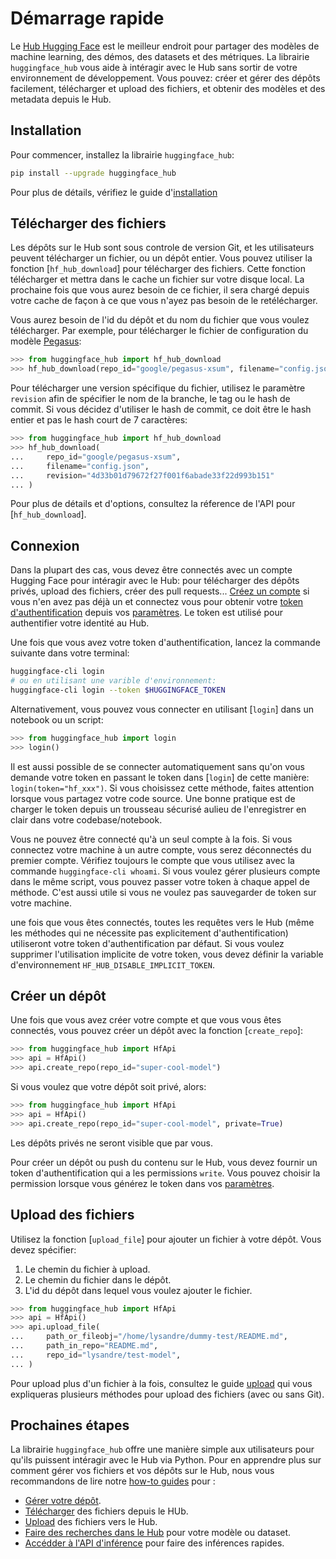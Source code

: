 <!--⚠️ Note that this file is in Markdown but contain specific syntax for our doc-builder (similar to MDX) that may not be
rendered properly in your Markdown viewer.
-->

# Démarrage rapide

Le [Hub Hugging Face](https://huggingface.co/) est le meilleur endroit pour partager des
modèles de machine learning, des démos, des datasets et des métriques. La librairie
`huggingface_hub` vous aide à intéragir avec le Hub sans sortir de votre environnement de
développement. Vous pouvez: créer et gérer des dépôts facilement, télécharger et upload des
fichiers, et obtenir des modèles et des metadata depuis le Hub.

## Installation

Pour commencer, installez la librairie `huggingface_hub`:

```bash
pip install --upgrade huggingface_hub
```

Pour plus de détails, vérifiez le guide d'[installation](installation)

## Télécharger des fichiers

Les dépôts sur le Hub sont sous controle de version Git, et les utilisateurs peuvent
télécharger un fichier, ou un dépôt entier. Vous pouvez utiliser la fonction [`hf_hub_download`]
pour télécharger des fichiers. Cette fonction télécharger et mettra dans le cache un fichier
sur votre disque local. La prochaine fois que vous aurez besoin de ce fichier, il sera chargé
depuis votre cache de façon à ce que vous n'ayez pas besoin de le retélécharger.

Vous aurez besoin de l'id du dépôt et du nom du fichier que vous voulez télécharger.
Par exemple, pour télécharger le fichier de configuration du
modèle [Pegasus](https://huggingface.co/google/pegasus-xsum):

```py
>>> from huggingface_hub import hf_hub_download
>>> hf_hub_download(repo_id="google/pegasus-xsum", filename="config.json")
```

Pour télécharger une version spécifique du fichier, utilisez le paramètre `revision` afin
de spécifier le nom de la branche, le tag ou le hash de commit. Si vous décidez d'utiliser
le hash de commit, ce doit être le hash entier et pas le hash court de 7 caractères:

```py
>>> from huggingface_hub import hf_hub_download
>>> hf_hub_download(
...     repo_id="google/pegasus-xsum", 
...     filename="config.json", 
...     revision="4d33b01d79672f27f001f6abade33f22d993b151"
... )
```

Pour plus de détails et d'options, consultez la réference de l'API pour [`hf_hub_download`].

## Connexion

Dans la plupart des cas, vous devez être connectés avec un compte Hugging Face pour intéragir
avec le Hub: pour télécharger des dépôts privés, upload des fichiers, créer des pull
requests...
[Créez un compte](https://huggingface.co/join) si vous n'en avez pas déjà un et connectez
vous pour obtenir votre [token d'authentification](https://huggingface.co/docs/hub/security-tokens)
depuis vos [paramètres](https://huggingface.co/settings/tokens). Le token
est utilisé pour authentifier votre identité au Hub.

Une fois que vous avez votre token d'authentification, lancez la commande suivante
dans votre terminal:

```bash
huggingface-cli login
# ou en utilisant une varible d'environnement:
huggingface-cli login --token $HUGGINGFACE_TOKEN
```

Alternativement, vous pouvez vous connecter en utilisant [`login`] dans un notebook ou
un script:

```py
>>> from huggingface_hub import login
>>> login()
```

Il est aussi possible de se connecter automatiquement sans qu'on vous demande votre token en
passant le token dans [`login`] de cette manière: `login(token="hf_xxx")`. Si vous choisissez
cette méthode, faites attention lorsque vous partagez votre code source. Une bonne pratique est
de charger le token depuis un trousseau sécurisé aulieu de l'enregistrer en clair dans votre
codebase/notebook.

Vous ne pouvez être connecté qu'à un seul compte à la fois. Si vous connectez votre machine à un autre compte,
vous serez déconnectés du premier compte. Vérifiez toujours le compte que vous utilisez avec la commande
`huggingface-cli whoami`. Si vous voulez gérer plusieurs compte dans le même script, vous pouvez passer votre
token à chaque appel de méthode. C'est aussi utile si vous ne voulez pas sauvegarder de token sur votre machine.

<Tip warning={true}>

une fois que vous êtes connectés, toutes les requêtes vers le Hub (même les méthodes qui ne nécessite pas explicitement
d'authentification) utiliseront votre token d'authentification par défaut. Si vous voulez supprimer l'utilisation implicite
de votre token, vous devez définir la variable d'environnement `HF_HUB_DISABLE_IMPLICIT_TOKEN`.

</Tip>

## Créer un dépôt

Une fois que vous avez créer votre compte et que vous vous êtes connectés,
vous pouvez créer un dépôt avec la fonction [`create_repo`]:

```py
>>> from huggingface_hub import HfApi
>>> api = HfApi()
>>> api.create_repo(repo_id="super-cool-model")
```

Si vous voulez que votre dépôt soit privé, alors:

```py
>>> from huggingface_hub import HfApi
>>> api = HfApi()
>>> api.create_repo(repo_id="super-cool-model", private=True)
```

Les dépôts privés ne seront visible que par vous.

<Tip>

Pour créer un dépôt ou push du contenu sur le Hub, vous devez fournir un token
d'authentification qui a les permissions `write`. Vous pouvez choisir la permission
lorsque vous générez le token dans vos [paramètres](https://huggingface.co/settings/tokens).

</Tip>

## Upload des fichiers

Utilisez la fonction [`upload_file`] pour ajouter un fichier à votre dépôt.
Vous devez spécifier:

1. Le chemin du fichier à upload.
2. Le chemin du fichier dans le dépôt.
3. L'id du dépôt dans lequel vous voulez ajouter le fichier.

```py
>>> from huggingface_hub import HfApi
>>> api = HfApi()
>>> api.upload_file(
...     path_or_fileobj="/home/lysandre/dummy-test/README.md",
...     path_in_repo="README.md",
...     repo_id="lysandre/test-model",
... )
```

Pour upload plus d'un fichier à la fois, consultez le guide [upload](./guides/upload)
qui vous expliqueras plusieurs méthodes pour upload des fichiers (avec ou sans Git).

## Prochaines étapes

La librairie `huggingface_hub` offre une manière simple aux utilisateurs pour qu'ils puissent
intéragir avec le Hub via Python. Pour en apprendre plus sur comment gérer vos fichiers
et vos dépôts sur le Hub, nous vous recommandons de lire notre [how-to guides](./guides/overview)
pour :

- [Gérer votre dépôt](./guides/repository).
- [Télécharger](./guides/download) des fichiers depuis le HUb.
- [Upload](./guides/upload) des fichiers vers le Hub.
- [Faire des recherches dans le Hub](./guides/search) pour votre modèle ou dataset.
- [Accédder à l'API d'inférence](./guides/inference) pour faire des inférences rapides.